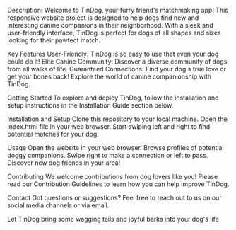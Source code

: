 Description:
Welcome to TinDog, your furry friend's matchmaking app! This responsive website project is designed to help dogs find new and interesting canine companions in their neighborhood. With a sleek and user-friendly interface, TinDog is perfect for dogs of all shapes and sizes looking for their pawfect match.

Key Features
User-Friendly: TinDog is so easy to use that even your dog could do it!
Elite Canine Community: Discover a diverse community of dogs from all walks of life.
Guaranteed Connections: Find your dog's true love or get your bones back!
Explore the world of canine companionship with TinDog.

Getting Started
To explore and deploy TinDog, follow the installation and setup instructions in the Installation Guide section below.

Installation and Setup
Clone this repository to your local machine.
Open the index.html file in your web browser.
Start swiping left and right to find potential matches for your dog!

Usage
Open the website in your web browser.
Browse profiles of potential doggy companions.
Swipe right to make a connection or left to pass.
Discover new dog friends in your area!


Contributing
We welcome contributions from dog lovers like you! Please read our Contribution Guidelines to learn how you can help improve TinDog.


Contact
Got questions or suggestions? Feel free to reach out to us on our social media channels or via email.

Let TinDog bring some wagging tails and joyful barks into your dog's life
